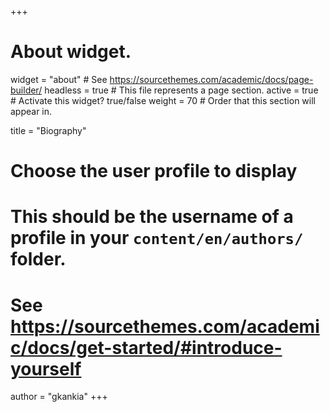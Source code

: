 +++
# About widget.
widget = "about"  # See https://sourcethemes.com/academic/docs/page-builder/
headless = true  # This file represents a page section.
active = true  # Activate this widget? true/false
weight = 70  # Order that this section will appear in.

title = "Biography"

# Choose the user profile to display
# This should be the username of a profile in your `content/en/authors/` folder.
# See https://sourcethemes.com/academic/docs/get-started/#introduce-yourself
author = "gkankia"
+++
